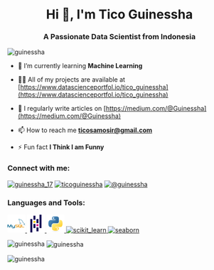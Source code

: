<h1 align="center">Hi 👋, I'm Tico Guinessha</h1>
<h3 align="center">A Passionate Data Scientist from Indonesia</h3>

<p align="left"> <img src="https://komarev.com/ghpvc/?username=guinessha&label=Profile%20views&color=0e75b6&style=flat" alt="guinessha" /> </p>

- 🌱 I’m currently learning **Machine Learning**

- 👨‍💻 All of my projects are available at [https://www.datascienceportfol.io/tico_guinessha](https://www.datascienceportfol.io/tico_guinessha)

- 📝 I regularly write articles on [https://medium.com/@Guinessha](https://medium.com/@Guinessha)

- 📫 How to reach me **ticosamosir@gmail.com**

- ⚡ Fun fact **I Think I am Funny**

<h3 align="left">Connect with me:</h3>
<p align="left">
<a href="https://twitter.com/guinessha_17" target="blank"><img align="center" src="https://raw.githubusercontent.com/rahuldkjain/github-profile-readme-generator/master/src/images/icons/Social/twitter.svg" alt="guinessha_17" height="30" width="40" /></a>
<a href="https://linkedin.com/in/ticoguinessha" target="blank"><img align="center" src="https://raw.githubusercontent.com/rahuldkjain/github-profile-readme-generator/master/src/images/icons/Social/linked-in-alt.svg" alt="ticoguinessha" height="30" width="40" /></a>
<a href="https://medium.com/@guinessha" target="blank"><img align="center" src="https://raw.githubusercontent.com/rahuldkjain/github-profile-readme-generator/master/src/images/icons/Social/medium.svg" alt="@guinessha" height="30" width="40" /></a>
</p>

<h3 align="left">Languages and Tools:</h3>
<p align="left"> <a href="https://www.mysql.com/" target="_blank" rel="noreferrer"> <img src="https://raw.githubusercontent.com/devicons/devicon/master/icons/mysql/mysql-original-wordmark.svg" alt="mysql" width="40" height="40"/> </a> <a href="https://pandas.pydata.org/" target="_blank" rel="noreferrer"> <img src="https://raw.githubusercontent.com/devicons/devicon/2ae2a900d2f041da66e950e4d48052658d850630/icons/pandas/pandas-original.svg" alt="pandas" width="40" height="40"/> </a> <a href="https://www.python.org" target="_blank" rel="noreferrer"> <img src="https://raw.githubusercontent.com/devicons/devicon/master/icons/python/python-original.svg" alt="python" width="40" height="40"/> </a> <a href="https://scikit-learn.org/" target="_blank" rel="noreferrer"> <img src="https://upload.wikimedia.org/wikipedia/commons/0/05/Scikit_learn_logo_small.svg" alt="scikit_learn" width="40" height="40"/> </a> <a href="https://seaborn.pydata.org/" target="_blank" rel="noreferrer"> <img src="https://seaborn.pydata.org/_images/logo-mark-lightbg.svg" alt="seaborn" width="40" height="40"/> </a> </p>

<p><img align="left" src="https://github-readme-stats.vercel.app/api/top-langs?username=guinessha&show_icons=true&locale=en&layout=compact" alt="guinessha" /></p>

<p>&nbsp;<img align="center" src="https://github-readme-stats.vercel.app/api?username=guinessha&show_icons=true&locale=en" alt="guinessha" /></p>

<p><img align="center" src="https://github-readme-streak-stats.herokuapp.com/?user=guinessha&" alt="guinessha" /></p>
